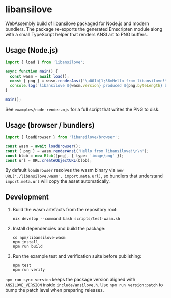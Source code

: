 # libansilove

WebAssembly build of [libansilove](https://www.ansilove.org) packaged for Node.js
and modern bundlers. The package re-exports the generated Emscripten module along
with a small TypeScript helper that renders ANSI art to PNG buffers.

## Usage (Node.js)

```ts
import { load } from 'libansilove';

async function main() {
  const wasm = await load();
  const { png } = wasm.renderAnsi('\u001b[1;36mHello from libansilove!\u001b[0m\r\n');
  console.log(`libansilove ${wasm.version} produced ${png.byteLength} bytes.`);
}

main();
```

See `examples/node-render.mjs` for a full script that writes the PNG to disk.

## Usage (browser / bundlers)

```ts
import { loadBrowser } from 'libansilove/browser';

const wasm = await loadBrowser();
const { png } = wasm.renderAnsi('Hello from libansilove!\r\n');
const blob = new Blob([png], { type: 'image/png' });
const url = URL.createObjectURL(blob);
```

By default `loadBrowser` resolves the wasm binary via `new URL('./libansilove.wasm',
import.meta.url)`, so bundlers that understand `import.meta.url` will copy the
asset automatically.

## Development

1. Build the wasm artefacts from the repository root:
   ```
   nix develop --command bash scripts/test-wasm.sh
   ```
2. Install dependencies and build the package:
   ```
   cd npm/libansilove-wasm
   npm install
   npm run build
   ```
3. Run the example test and verification suite before publishing:
   ```
   npm test
   npm run verify
   ```

`npm run sync-version` keeps the package version aligned with `ANSILOVE_VERSION`
inside `include/ansilove.h`. Use `npm run version:patch` to bump the patch level
when preparing releases.
